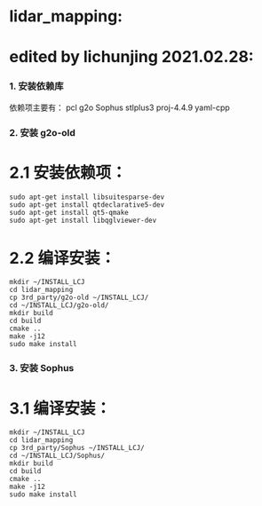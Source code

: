 # lidar_mapping:
# edited by lichunjing 2021.02.28:

### 1. 安装依赖库
依赖项主要有：
pcl
g2o
Sophus
stlplus3
proj-4.4.9
yaml-cpp


### 2. 安装 g2o-old
# 2.1 安装依赖项：
```
sudo apt-get install libsuitesparse-dev
sudo apt-get install qtdeclarative5-dev
sudo apt-get install qt5-qmake
sudo apt-get install libqglviewer-dev
```

# 2.2 编译安装：
```
mkdir ~/INSTALL_LCJ
cd lidar_mapping
cp 3rd_party/g2o-old ~/INSTALL_LCJ/
cd ~/INSTALL_LCJ/g2o-old/
mkdir build
cd build
cmake ..
make -j12
sudo make install
```

### 3. 安装 Sophus
# 3.1 编译安装：
```
mkdir ~/INSTALL_LCJ
cd lidar_mapping
cp 3rd_party/Sophus ~/INSTALL_LCJ/
cd ~/INSTALL_LCJ/Sophus/
mkdir build
cd build
cmake ..
make -j12
sudo make install
```
